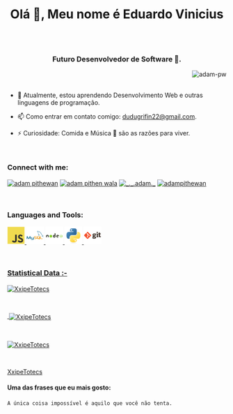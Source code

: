 <h1 align="center">Olá 👋, Meu nome é Eduardo Vinicius</h1>
<br>

<br>
<h3 align="center">Futuro Desenvolvedor de Software 🌟.</h3>

<p><img align="right" src="https://github.com/Adam-pw/Adam-pw/blob/main/animation_500_kxa883sd.gif" alt="adam-pw" /></p>


<br> 



<br>

- 🌱 Atualmente, estou aprendendo Desenvolvimento Web e outras linguagens de programação.
  
- 📫 Como entrar em contato comigo: dudugrifin22@gmail.com.

- ⚡ Curiosidade: Comida e Música 🎵 são as razões para viver.

<br>

<h3 align="left">Connect with me:</h3>
<p align="left">
  <a href="https://www.linkedin.com/in/eduardo-vinicius-codewizard/" target="blank"><img align="center"
      src="https://raw.githubusercontent.com/rahuldkjain/github-profile-readme-generator/master/src/images/icons/Social/linked-in-alt.svg"
      alt="adam pithewan" height="30" width="40" /></a>
  <a href="https://www.facebook.com/profile.php?id=100006725946757" target="blank"><img align="center"
      src="https://raw.githubusercontent.com/rahuldkjain/github-profile-readme-generator/master/src/images/icons/Social/facebook.svg"
      alt="adam pithen wala" height="30" width="40" /></a>
  <a href="https://www.instagram.com/edu.alv.es/" target="blank"><img align="center"
      src="https://raw.githubusercontent.com/rahuldkjain/github-profile-readme-generator/master/src/images/icons/Social/instagram.svg"
      alt="_._.adam._" height="30" width="40" /></a>
  <a href="https://www.hackerrank.com/dudugrifin22?hr_r=1" target="blank"><img align="center"
      src="https://raw.githubusercontent.com/rahuldkjain/github-profile-readme-generator/master/src/images/icons/Social/hackerrank.svg"
      alt="adampithewan" height="30" width="40" /></a>
</p>

<br>

<h3 align="left">Languages and Tools:</h3>
<p align="left">  <a href="https://developer.mozilla.org/en-US/docs/Web/JavaScript" target="_blank"
    rel="noreferrer"> <img
      src="https://raw.githubusercontent.com/devicons/devicon/master/icons/javascript/javascript-original.svg"
      alt="javascript" width="40" height="40" /> <a href="https://www.mysql.com/" target="_blank" rel="noreferrer"> <img
      src="https://raw.githubusercontent.com/devicons/devicon/master/icons/mysql/mysql-original-wordmark.svg"
      alt="mysql" width="40" height="40" /> </a> </a> <a href="https://nodejs.org" target="_blank" rel="noreferrer"> <img
      src="https://raw.githubusercontent.com/devicons/devicon/master/icons/nodejs/nodejs-original-wordmark.svg"
      alt="nodejs" width="40" height="40" /> <a href="https://www.python.org" target="_blank" rel="noreferrer"> <img
      src="https://raw.githubusercontent.com/devicons/devicon/master/icons/python/python-original.svg" alt="python"
      width="40" height="40" /> </a> <a href="https://developer.mozilla.org/en-US/docs/Learn/Tools_and_testing/GitHub" target="_blank" rel="noreferrer"> <img
      src="https://github.com/devicons/devicon/blob/master/icons/git/git-original-wordmark.svg"
      alt="react" width="40" height="40" /> </p>

<br>

<h3>Statistical Data :-</h3>
<p><img align="center"
    src="https://github-readme-stats.vercel.app/api/top-langs?username=XxipeTotecs&show_icons=true&locale=en&bg_color=0d1117&text_color=ffffff&layout=compact"
    alt="XxipeTotecs" 
    bg_color=#808080/></p>

<br>

<p>&nbsp;<img align="center" src="https://github-readme-stats.vercel.app/api?username=XxipeTotecs&show_icons=true&locale=en&bg_color=0d1117&text_color=ffffff&repo=convoychat"
    alt="XxipeTotecs" /></p>

<br>

<p><img align="center" src="https://github-readme-streak-stats.herokuapp.com/?user=XxipeTotecs&theme=dark&background=0d1117&date_format=M%20j%5B%2C%20Y%5D" alt="XxipeTotecs" /></p>
      
<p align="left"> <a href="https://twitter.com/" target="blank"><img
      src="https://img.shields.io/twitter/follow/?logo=twitter&style=for-the-badge" alt="" /></a> </p>

[XxipeTotecs](https://github.com/XxipeTotecs)

#### Uma das frases que eu mais gosto:
  
    A única coisa impossível é aquilo que você não tenta.
  
